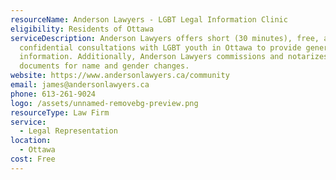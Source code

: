 ```yaml
---
resourceName: Anderson Lawyers - LGBT Legal Information Clinic
eligibility: Residents of Ottawa
serviceDescription: Anderson Lawyers offers short (30 minutes), free, and
  confidential consultations with LGBT youth in Ottawa to provide general
  information. Additionally, Anderson Lawyers commissions and notarizes
  documents for name and gender changes.
website: https://www.andersonlawyers.ca/community 
email: james@andersonlawyers.ca
phone: 613-261-9024
logo: /assets/unnamed-removebg-preview.png
resourceType: Law Firm
service:
  - Legal Representation
location:
  - Ottawa
cost: Free
---
```

